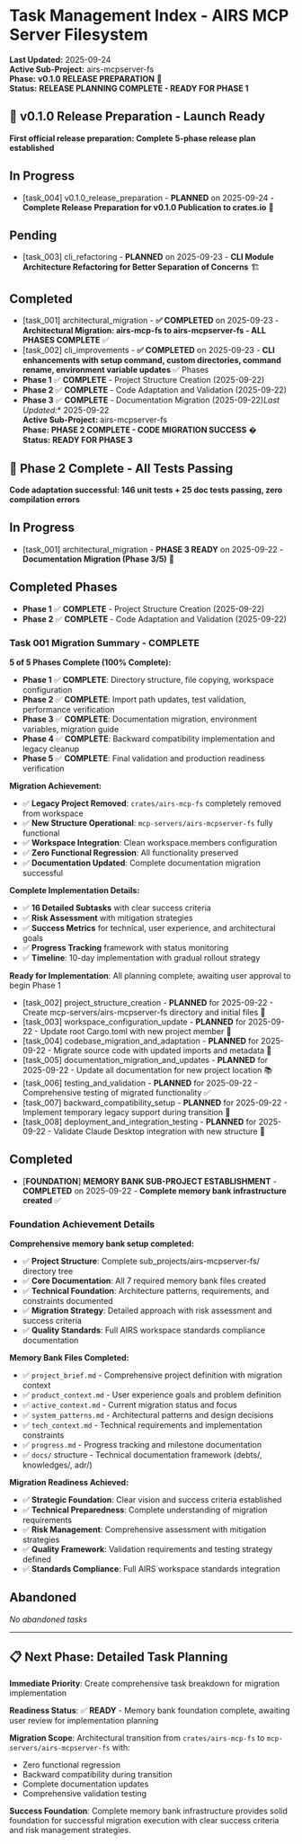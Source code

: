 # Task Management Index - AIRS MCP Server Filesystem

**Last Updated:** 2025-09-24  
**Active Sub-Project:** airs-mcpserver-fs  
**Phase:** **v0.1.0 RELEASE PREPARATION** 🚀  
**Status:** **RELEASE PLANNING COMPLETE - READY FOR PHASE 1**

## 🚀 v0.1.0 Release Preparation - Launch Ready
**First official release preparation: Complete 5-phase release plan established**

## In Progress
- [task_004] v0.1.0_release_preparation - **PLANNED** on 2025-09-24 - **Complete Release Preparation for v0.1.0 Publication to crates.io** 🚀

## Pending
- [task_003] cli_refactoring - **PLANNED** on 2025-09-23 - **CLI Module Architecture Refactoring for Better Separation of Concerns** 🏗️

## Completed
- [task_001] architectural_migration - **✅ COMPLETED** on 2025-09-23 - **Architectural Migration: airs-mcp-fs to airs-mcpserver-fs - ALL PHASES COMPLETE** ✅
- [task_002] cli_improvements - **✅ COMPLETED** on 2025-09-23 - **CLI enhancements with setup command, custom directories, command rename, environment variable updates** ✅ Phases
- **Phase 1** ✅ **COMPLETE** - Project Structure Creation (2025-09-22)
- **Phase 2** ✅ **COMPLETE** - Code Adaptation and Validation (2025-09-22)
- **Phase 3** ✅ **COMPLETE** - Documentation Migration (2025-09-22)*Last Updated:** 2025-09-22  
**Active Sub-Project:** airs-mcpserver-fs  
**Phase:** **PHASE 2 COMPLETE - CODE MIGRATION SUCCESS** �  
**Status:** **READY FOR PHASE 3**

## 🎉 Phase 2 Complete - All Tests Passing
**Code adaptation successful: 146 unit tests + 25 doc tests passing, zero compilation errors**

## In Progress
- [task_001] architectural_migration - **PHASE 3 READY** on 2025-09-22 - **Documentation Migration (Phase 3/5)** 🎯

## Completed Phases
- **Phase 1** ✅ **COMPLETE** - Project Structure Creation (2025-09-22)
- **Phase 2** ✅ **COMPLETE** - Code Adaptation and Validation (2025-09-22)

### **Task 001 Migration Summary - COMPLETE**
**5 of 5 Phases Complete (100% Complete):**
- **Phase 1** ✅ **COMPLETE**: Directory structure, file copying, workspace configuration
- **Phase 2** ✅ **COMPLETE**: Import path updates, test validation, performance verification  
- **Phase 3** ✅ **COMPLETE**: Documentation migration, environment variables, migration guide
- **Phase 4** ✅ **COMPLETE**: Backward compatibility implementation and legacy cleanup
- **Phase 5** ✅ **COMPLETE**: Final validation and production readiness verification

**Migration Achievement:**
- ✅ **Legacy Project Removed**: `crates/airs-mcp-fs` completely removed from workspace
- ✅ **New Structure Operational**: `mcp-servers/airs-mcpserver-fs` fully functional
- ✅ **Workspace Integration**: Clean workspace.members configuration
- ✅ **Zero Functional Regression**: All functionality preserved
- ✅ **Documentation Updated**: Complete documentation migration successful

**Complete Implementation Details:**
- ✅ **16 Detailed Subtasks** with clear success criteria
- ✅ **Risk Assessment** with mitigation strategies
- ✅ **Success Metrics** for technical, user experience, and architectural goals
- ✅ **Progress Tracking** framework with status monitoring
- ✅ **Timeline**: 10-day implementation with gradual rollout strategy

**Ready for Implementation**: All planning complete, awaiting user approval to begin Phase 1
- [task_002] project_structure_creation - **PLANNED** for 2025-09-22 - Create mcp-servers/airs-mcpserver-fs directory and initial files 📁
- [task_003] workspace_configuration_update - **PLANNED** for 2025-09-22 - Update root Cargo.toml with new project member 🔧
- [task_004] codebase_migration_and_adaptation - **PLANNED** for 2025-09-22 - Migrate source code with updated imports and metadata 🔄
- [task_005] documentation_migration_and_updates - **PLANNED** for 2025-09-22 - Update all documentation for new project location 📚
- [task_006] testing_and_validation - **PLANNED** for 2025-09-22 - Comprehensive testing of migrated functionality ✅
- [task_007] backward_compatibility_setup - **PLANNED** for 2025-09-22 - Implement temporary legacy support during transition 🔀
- [task_008] deployment_and_integration_testing - **PLANNED** for 2025-09-22 - Validate Claude Desktop integration with new structure 🚀

## Completed
- [**FOUNDATION**] **MEMORY BANK SUB-PROJECT ESTABLISHMENT** - **COMPLETED** on 2025-09-22 - **Complete memory bank infrastructure created** ✅

### **Foundation Achievement Details**
**Comprehensive memory bank setup completed:**
- ✅ **Project Structure**: Complete sub_projects/airs-mcpserver-fs/ directory tree
- ✅ **Core Documentation**: All 7 required memory bank files created
- ✅ **Technical Foundation**: Architecture patterns, requirements, and constraints documented
- ✅ **Migration Strategy**: Detailed approach with risk assessment and success criteria
- ✅ **Quality Standards**: Full AIRS workspace standards compliance documentation

**Memory Bank Files Completed:**
- ✅ `project_brief.md` - Comprehensive project definition with migration context
- ✅ `product_context.md` - User experience goals and problem definition  
- ✅ `active_context.md` - Current migration status and focus
- ✅ `system_patterns.md` - Architectural patterns and design decisions
- ✅ `tech_context.md` - Technical requirements and implementation constraints
- ✅ `progress.md` - Progress tracking and milestone documentation
- ✅ `docs/` structure - Technical documentation framework (debts/, knowledges/, adr/)

**Migration Readiness Achieved:**
- ✅ **Strategic Foundation**: Clear vision and success criteria established
- ✅ **Technical Preparedness**: Complete understanding of migration requirements
- ✅ **Risk Management**: Comprehensive assessment with mitigation strategies
- ✅ **Quality Framework**: Validation requirements and testing strategy defined
- ✅ **Standards Compliance**: Full AIRS workspace standards integration

## Abandoned
*No abandoned tasks*

---

## 📋 Next Phase: Detailed Task Planning

**Immediate Priority**: Create comprehensive task breakdown for migration implementation

**Readiness Status**: ✅ **READY** - Memory bank foundation complete, awaiting user review for implementation planning

**Migration Scope**: Architectural transition from `crates/airs-mcp-fs` to `mcp-servers/airs-mcpserver-fs` with:
- Zero functional regression
- Backward compatibility during transition
- Complete documentation updates
- Comprehensive validation testing

**Success Foundation**: Complete memory bank infrastructure provides solid foundation for successful migration execution with clear success criteria and risk management strategies.